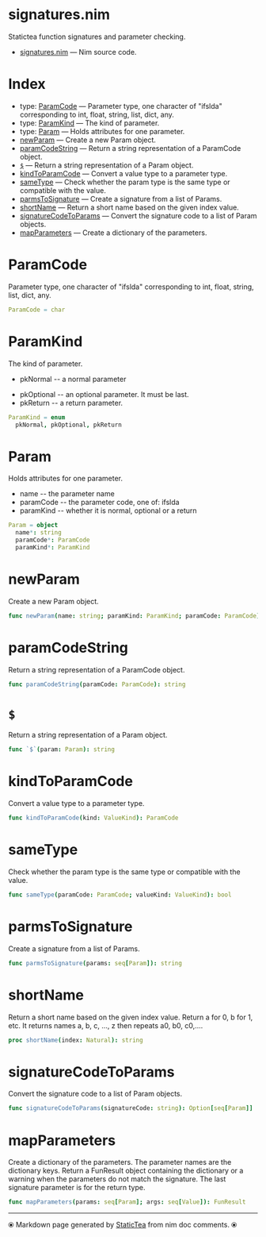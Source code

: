 # signatures.nim

Statictea function signatures and parameter checking.

* [signatures.nim](../src/signatures.nim) &mdash; Nim source code.
# Index

* type: [ParamCode](#paramcode) &mdash; Parameter type, one character of "ifslda" corresponding to int, float, string, list, dict, any.
* type: [ParamKind](#paramkind) &mdash; The kind of parameter.
* type: [Param](#param) &mdash; Holds attributes for one parameter.
* [newParam](#newparam) &mdash; Create a new Param object.
* [paramCodeString](#paramcodestring) &mdash; Return a string representation of a ParamCode object.
* [`$`](#) &mdash; Return a string representation of a Param object.
* [kindToParamCode](#kindtoparamcode) &mdash; Convert a value type to a parameter type.
* [sameType](#sametype) &mdash; Check whether the param type is the same type or compatible with the value.
* [parmsToSignature](#parmstosignature) &mdash; Create a signature from a list of Params.
* [shortName](#shortname) &mdash; Return a short name based on the given index value.
* [signatureCodeToParams](#signaturecodetoparams) &mdash; Convert the signature code to a list of Param objects.
* [mapParameters](#mapparameters) &mdash; Create a dictionary of the parameters.

# ParamCode

Parameter type, one character of "ifslda" corresponding to int, float, string, list, dict, any.

```nim
ParamCode = char
```

# ParamKind

The kind of parameter.<ul class="simple"><li>pkNormal -- a normal parameter</li>
<li>pkOptional -- an optional parameter. It must be last.</li>
<li>pkReturn -- a return parameter.</li>
</ul>


```nim
ParamKind = enum
  pkNormal, pkOptional, pkReturn
```

# Param

Holds attributes for one parameter.
* name -- the parameter name
* paramCode -- the parameter code, one of: ifslda
* paramKind -- whether it is normal, optional or a return

```nim
Param = object
  name*: string
  paramCode*: ParamCode
  paramKind*: ParamKind

```

# newParam

Create a new Param object.

```nim
func newParam(name: string; paramKind: ParamKind; paramCode: ParamCode): Param
```

# paramCodeString

Return a string representation of a ParamCode object.

```nim
func paramCodeString(paramCode: ParamCode): string
```

# `$`

Return a string representation of a Param object.

```nim
func `$`(param: Param): string
```

# kindToParamCode

Convert a value type to a parameter type.

```nim
func kindToParamCode(kind: ValueKind): ParamCode
```

# sameType

Check whether the param type is the same type or compatible with the value.

```nim
func sameType(paramCode: ParamCode; valueKind: ValueKind): bool
```

# parmsToSignature

Create a signature from a list of Params.

```nim
func parmsToSignature(params: seq[Param]): string
```

# shortName

Return a short name based on the given index value. Return a for 0, b for 1, etc.  It returns names a, b, c, ..., z then repeats a0, b0, c0,....

```nim
proc shortName(index: Natural): string
```

# signatureCodeToParams

Convert the signature code to a list of Param objects.

```nim
func signatureCodeToParams(signatureCode: string): Option[seq[Param]]
```

# mapParameters

Create a dictionary of the parameters. The parameter names are the dictionary keys.  Return a FunResult object containing the dictionary or a warning when the parameters do not match the signature.  The last signature parameter is for the return type.

```nim
func mapParameters(params: seq[Param]; args: seq[Value]): FunResult
```


---
⦿ Markdown page generated by [StaticTea](https://github.com/flenniken/statictea/) from nim doc comments. ⦿
